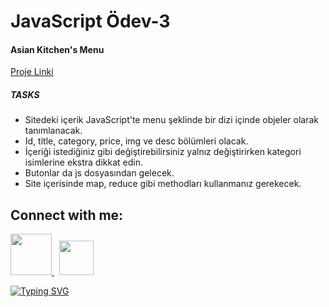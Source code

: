 # JavaScript Ödev-3

#### Asian Kitchen's Menu

[Proje Linki](https://academy.patika.dev/tr/courses/javascript/odev3)

##### TASKS

- Sitedeki içerik JavaScript'te menu şeklinde bir dizi içinde objeler olarak tanımlanacak.
- Id, title, category, price, img ve desc bölümleri olacak.
- İçeriği istediğiniz gibi değiştirebilirsiniz yalnız değiştirirken kategori isimlerine ekstra dikkat edin.
- Butonlar da js dosyasından gelecek.
- Site içerisinde map, reduce gibi methodları kullanmanız gerekecek. 

<div id="contact">

## Connect with me:

  <a href="https://www.linkedin.com/in/samet-tongelci/"><img src="https://external-content.duckduckgo.com/iu/?u=https%3A%2F%2F1.bp.blogspot.com%2F-onvhHUdW1Us%2FYI52e9j4eKI%2FAAAAAAAAE4c%2F6s9wzOpIDYcAo4YmTX1Qg51OlwMFmilFACLcBGAsYHQ%2Fs1600%2FLogo%252BLinkedin.png&f=1&nofb=1&ipt=edb59a1b216c55e3eb63ef45526e2243b3e4291e82b7893c9945047490037ee8&ipo=images" width="66x"> </a>  &nbsp;   <a href="https://mail.google.com/mail/u/0/?fs=1&tf=cm&source=mailto&to=sametongelci@gmail.com"><img src="https://img.icons8.com/ios-glyphs/60/000000/new-post.png" height="55px"/></a>

 </div>

[![Typing SVG](https://readme-typing-svg.herokuapp.com?color=%2318f9ee&size=22&lines=Thanks+for+visiting)](https://git.io/typing-svg)